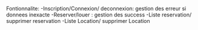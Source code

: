 Fontionnalite:
-Inscription/Connexion/ deconnexion: gestion des erreur si donnees inexacte
-Reserver/louer : gestion des success 
-Liste reservation/ supprimer reservation
-Liste Location/ supprimer Location
